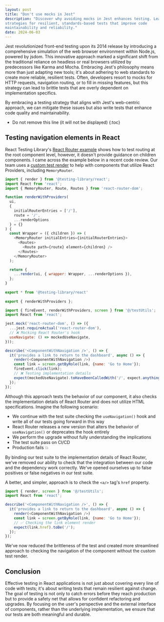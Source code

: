 ```yaml
---
layout: post
title: "Don't use mocks in Jest"
description: "Discover why avoiding mocks in Jest enhances testing. Learn
strategies for resilient, standards-based tests that improve code
maintainability and reliability."
date: 2024-06-03
---
```


Jest revolutionized front-end testing upon its 2014 release by introducing a
comprehensive simulation of the web browser environment within Node.js, powered
by jsdom. This innovative approach marked a significant shift from the
traditional reliance on headless or real browsers utilized by predecessors like
Karma and Mocha. Embracing Jest's philosophy means more than just adapting new
tools; it's about adhering to web standards to create more reliable, resilient
tests. Often, developers resort to mocks for HTTP requests, navigation routing,
or to fill in missing features, but this strategy can lead to brittle tests
that are overly dependent on implementation specifics. 

By embracing a testing strategy that aligns with Jest's web-centric approach,
we can mitigate these issues but also write tests that enhance code quality and
maintainability.

* Do not remove this line (it will not be displayed)
{:toc}

<!--break-->

## Testing navigation elements in React

React Testing Library's [React Router
example](https://testing-library.com/docs/example-react-router/) shows how to
test routing at the root component level, however, it doesn't provide guidance
on children components. I came across the example below in a recent code
review. Our team uses a [custom test
render](https://testing-library.com/docs/react-testing-library/setup/#custom-render)
to help with components that utilize React Providers, including `MemoryRouter`.

```javascript
import { render } from '@testing-library/react';
import React from 'react';
import { MemoryRouter, Route, Routes } from 'react-router-dom';

function renderWithProviders(
  ui,
  {
    initialRouterEntries = ['/'],
    route = '/',
    ...renderOptions
  } = {}
) {
  const Wrapper = ({ children }) => (
    <MemoryRouter initialEntries={initialRouterEntries}>
      <Routes>
        <Route path={route} element={children} />
      </Routes>
    </MemoryRouter>
  );

  return {
    ...render(ui, { wrapper: Wrapper, ...renderOptions }),
  };
}
 
export * from '@testing-library/react'  
   
export { renderWithProviders };
```

```javascript
import { fireEvent, renderWithProviders, screen } from '@/testUtils';
import React from 'react';

jest.mock('react-router-dom', () => ({
  ...jest.requireActual('react-router-dom'),
  // ❌ Mocking React Router's hook
  useNavigate: () => mockedUseNavigate,
}));

describe('<ComponentWithNavigation />', () => {
  it('provides a link to return to the dashboard', async () => {
    render(<ComponentWithNavigation />)
    const link = screen.getByRole(link, {name: 'Go to Home'});
    fireEvent.click(link);
    // ❌ Testing implementation details
    expect(mockedUseNavigate).toHaveBeenCalledWith('/', expect.anything());
  });
});
```

Although this approach tests the behavior of our component, it also checks the
implementation details of React Router and does not utilize HTML
specifications. Imagine the following scenario:

* We continue with the test suite checking the  `useNavigation()` hook and
  write all of our tests going forward in this way
* React Router releases a new version that alters the behavior of
  `useNavigation()` or deprecates the hook entirely
* We perform the upgrade without fully understanding the implications
* The test suite pass on CI/CD
* Production fails 💥

By binding our test suite to the implementation details of React Router, we've
removed our ability to check that the integration between our code and the
dependency work correctly.  We've opened ourselves up to false positives or
false negatives in our test suite.

A better, and simpler, approach is to check the `<a/>` tag's `href` property.

```javascript
import { render, screen } from '@/testUtils';
import React from 'react';

describe('<ComponentWithNavigation />', () => {
  it('provides a link to return to the dashboard', async () => {
    render(<ComponentWithNavigation />)
    const link = screen.getByRole(link, {name: 'Go to Home'});
    // ✅ Checking the link element render
    expect(link.href).toBe('/');
  });
});
```

We've now reduced the brittleness of the test and created more streamlined
approach to checking the navigation of the component without the custom test
render.

## Conclusion

Effective testing in React applications is not just about covering every line
of code with tests; it's about writing tests that remain resilient against
change. The goal of testing is not only to catch errors before they reach
production but to provide a safety net that allows for confident refactoring
and upgrades. By focusing on the user's perspective and the external interface
of components, rather than the underlying implementation, we ensure that our
tests are both meaningful and durable.
